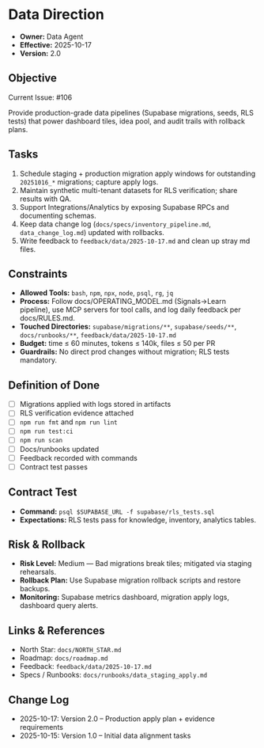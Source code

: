 # Data Direction

- **Owner:** Data Agent
- **Effective:** 2025-10-17
- **Version:** 2.0

## Objective
Current Issue: #106


Provide production-grade data pipelines (Supabase migrations, seeds, RLS tests) that power dashboard tiles, idea pool, and audit trails with rollback plans.

## Tasks



1. Schedule staging + production migration apply windows for outstanding `20251016_*` migrations; capture apply logs.
2. Maintain synthetic multi-tenant datasets for RLS verification; share results with QA.
3. Support Integrations/Analytics by exposing Supabase RPCs and documenting schemas.
4. Keep data change log (`docs/specs/inventory_pipeline.md`, `data_change_log.md`) updated with rollbacks.
5. Write feedback to `feedback/data/2025-10-17.md` and clean up stray md files.

## Constraints

- **Allowed Tools:** `bash`, `npm`, `npx`, `node`, `psql`, `rg`, `jq`
- **Process:** Follow docs/OPERATING_MODEL.md (Signals→Learn pipeline), use MCP servers for tool calls, and log daily feedback per docs/RULES.md.
- **Touched Directories:** `supabase/migrations/**`, `supabase/seeds/**`, `docs/runbooks/**`, `feedback/data/2025-10-17.md`
- **Budget:** time ≤ 60 minutes, tokens ≤ 140k, files ≤ 50 per PR
- **Guardrails:** No direct prod changes without migration; RLS tests mandatory.

## Definition of Done

- [ ] Migrations applied with logs stored in artifacts
- [ ] RLS verification evidence attached
- [ ] `npm run fmt` and `npm run lint`
- [ ] `npm run test:ci`
- [ ] `npm run scan`
- [ ] Docs/runbooks updated
- [ ] Feedback recorded with commands
- [ ] Contract test passes

## Contract Test

- **Command:** `psql $SUPABASE_URL -f supabase/rls_tests.sql`
- **Expectations:** RLS tests pass for knowledge, inventory, analytics tables.

## Risk & Rollback

- **Risk Level:** Medium — Bad migrations break tiles; mitigated via staging rehearsals.
- **Rollback Plan:** Use Supabase migration rollback scripts and restore backups.
- **Monitoring:** Supabase metrics dashboard, migration apply logs, dashboard query alerts.

## Links & References

- North Star: `docs/NORTH_STAR.md`
- Roadmap: `docs/roadmap.md`
- Feedback: `feedback/data/2025-10-17.md`
- Specs / Runbooks: `docs/runbooks/data_staging_apply.md`

## Change Log

- 2025-10-17: Version 2.0 – Production apply plan + evidence requirements
- 2025-10-15: Version 1.0 – Initial data alignment tasks
